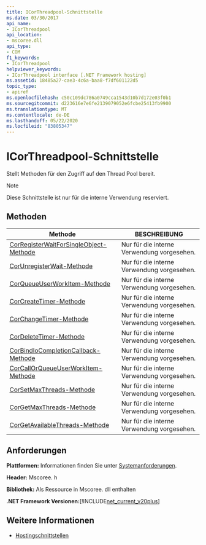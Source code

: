 ```yaml
---
title: ICorThreadpool-Schnittstelle
ms.date: 03/30/2017
api_name:
- ICorThreadpool
api_location:
- mscoree.dll
api_type:
- COM
f1_keywords:
- ICorThreadpool
helpviewer_keywords:
- ICorThreadpool interface [.NET Framework hosting]
ms.assetid: 18485a27-cae3-4c6a-baa8-f7df601122d5
topic_type:
- apiref
ms.openlocfilehash: c50c109dc786a0749cca1543d10b7d172e03f0b1
ms.sourcegitcommit: d223616e7e6fe2139079052e6fcbe25413fb9900
ms.translationtype: MT
ms.contentlocale: de-DE
ms.lasthandoff: 05/22/2020
ms.locfileid: "83805347"
---
```

# <a name="icorthreadpool-interface"></a>ICorThreadpool-Schnittstelle
Stellt Methoden für den Zugriff auf den Thread Pool bereit.  
  
> [!NOTE]
> Diese Schnittstelle ist nur für die interne Verwendung reserviert.  
  
## <a name="methods"></a>Methoden  
  
|Methode|BESCHREIBUNG|  
|------------|-----------------|  
|[CorRegisterWaitForSingleObject-Methode](icorthreadpool-corregisterwaitforsingleobject-method.md)|Nur für die interne Verwendung vorgesehen.|  
|[CorUnregisterWait-Methode](icorthreadpool-corunregisterwait-method.md)|Nur für die interne Verwendung vorgesehen.|  
|[CorQueueUserWorkItem-Methode](icorthreadpool-corqueueuserworkitem-method.md)|Nur für die interne Verwendung vorgesehen.|  
|[CorCreateTimer-Methode](icorthreadpool-corcreatetimer-method.md)|Nur für die interne Verwendung vorgesehen.|  
|[CorChangeTimer-Methode](icorthreadpool-corchangetimer-method.md)|Nur für die interne Verwendung vorgesehen.|  
|[CorDeleteTimer-Methode](icorthreadpool-cordeletetimer-method.md)|Nur für die interne Verwendung vorgesehen.|  
|[CorBindIoCompletionCallback-Methode](icorthreadpool-corbindiocompletioncallback-method.md)|Nur für die interne Verwendung vorgesehen.|  
|[CorCallOrQueueUserWorkItem-Methode](icorthreadpool-corcallorqueueuserworkitem-method.md)|Nur für die interne Verwendung vorgesehen.|  
|[CorSetMaxThreads-Methode](icorthreadpool-corsetmaxthreads-method.md)|Nur für die interne Verwendung vorgesehen.|  
|[CorGetMaxThreads-Methode](icorthreadpool-corgetmaxthreads-method.md)|Nur für die interne Verwendung vorgesehen.|  
|[CorGetAvailableThreads-Methode](icorthreadpool-corgetavailablethreads-method.md)|Nur für die interne Verwendung vorgesehen.|  
  
## <a name="requirements"></a>Anforderungen  
 **Plattformen:** Informationen finden Sie unter [Systemanforderungen](../../get-started/system-requirements.md).  
  
 **Header:** Mscoree. h  
  
 **Bibliothek:** Als Ressource in Mscoree. dll enthalten  
  
 **.NET Framework Versionen:**[!INCLUDE[net_current_v20plus](../../../../includes/net-current-v20plus-md.md)]  
  
## <a name="see-also"></a>Weitere Informationen

- [Hostingschnittstellen](hosting-interfaces.md)

